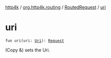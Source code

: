 [http4k](../../index.md) / [org.http4k.routing](../index.md) / [RoutedRequest](index.md) / [uri](./uri.md)

# uri

`fun uri(uri: `[`Uri`](../../org.http4k.core/-uri/index.md)`): `[`Request`](../../org.http4k.core/-request/index.md)

(Copy &amp;) sets the Uri.

